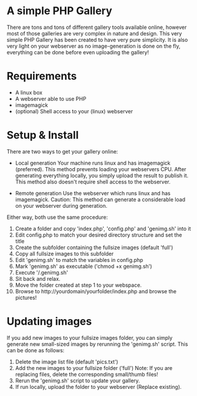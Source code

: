 A simple PHP Gallery
====================

There are tons and tons of different gallery tools available online, however
most of those galleries are very complex in nature and design. This very simple
PHP Gallery has been created to have very pure simplicity. It is also very light
on your webserver as no image-generation is done on the fly, everything can be
done before even uploading the gallery!


Requirements
============
* A linux box
* A webserver able to use PHP
* imagemagick
* (optional) Shell access to your (linux) webserver


Setup & Install
===============
There are two ways to get your gallery online:
* Local generation 
  Your machine runs linux and has imagemagick (preferred). This method prevents
  loading your webservers CPU. After generating everything locally, you simply
  upload the result to publish it. This method also doesn't require shell access
  to the webserver.
  
* Remote generation
  Use the webserver which runs linux and has imagemagick. Caution: This method
  can generate a considerable load on your webserver during generation.

Either way, both use the same procedure:

1. Create a folder and copy 'index.php', 'config.php' and 'genimg.sh' into it
2. Edit config.php to match your desired directory structure and set the title
3. Create the subfolder containing the fullsize images (default 'full')
4. Copy all fullsize images to this subfolder
5. Edit 'genimg.sh' to match the variables in config.php
6. Mark 'genimg.sh' as executable ('chmod +x genimg.sh')
7. Execute '/.genimg.sh'
8. Sit back and relax.
9. Move the folder created at step 1 to your webspace.
10. Browse to http://yourdomain/yourfolder/index.php and browse the pictures!


Updating images
===============
If you add new images to your fullsize images folder, you can simply generate
new small-sized images by rerunning the 'genimg.sh' script. This can be done as
follows:

1. Delete the image list file (default 'pics.txt')
2. Add the new images to your fullsize folder ('full')
   Note: If you are replacing files, delete the corresponding small/thumb files!
3. Rerun the 'genimg.sh' script to update your gallery.
4. If run locally, upload the folder to your webserver (Replace existing).
